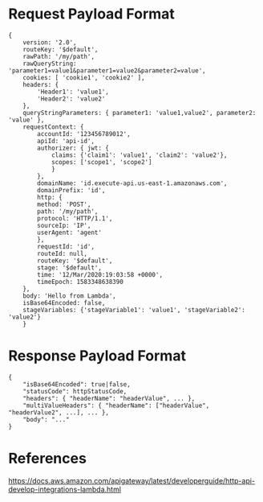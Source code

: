 
# Request Payload Format

    {
        version: '2.0',
        routeKey: '$default',
        rawPath: '/my/path',
        rawQueryString: 'parameter1=value1&parameter1=value2&parameter2=value',
        cookies: [ 'cookie1', 'cookie2' ],
        headers: {
            'Header1': 'value1',
            'Header2': 'value2'
        },
        queryStringParameters: { parameter1: 'value1,value2', parameter2: 'value' },
        requestContext: {
            accountId: '123456789012',
            apiId: 'api-id',
            authorizer: { jwt: {
                claims: {'claim1': 'value1', 'claim2': 'value2'},
                scopes: ['scope1', 'scope2']
                }
            },
            domainName: 'id.execute-api.us-east-1.amazonaws.com',
            domainPrefix: 'id',
            http: {
            method: 'POST',
            path: '/my/path',
            protocol: 'HTTP/1.1',
            sourceIp: 'IP',
            userAgent: 'agent'
            },
            requestId: 'id',
            routeId: null,
            routeKey: '$default',
            stage: '$default',
            time: '12/Mar/2020:19:03:58 +0000',
            timeEpoch: 1583348638390
        },
        body: 'Hello from Lambda',
        isBase64Encoded: false,
        stageVariables: {'stageVariable1': 'value1', 'stageVariable2': 'value2'}
        }

# Response Payload Format

    {
        "isBase64Encoded": true|false,
        "statusCode": httpStatusCode,
        "headers": { "headerName": "headerValue", ... },
        "multiValueHeaders": { "headerName": ["headerValue", "headerValue2", ...], ... },
        "body": "..."
    }
    
# References
https://docs.aws.amazon.com/apigateway/latest/developerguide/http-api-develop-integrations-lambda.html
